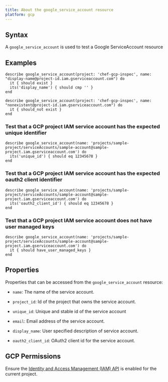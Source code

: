 ```yaml
---
title: About the google_service_account resource
platform: gcp
---
```


## Syntax
A `google_service_account` is used to test a Google ServiceAccount resource

## Examples
```
describe google_service_account(project: 'chef-gcp-inspec', name: "display-name@project-id.iam.gserviceaccount.com") do
  it { should exist }
  its('display_name') { should cmp '' }
end

describe google_service_account(project: 'chef-gcp-inspec', name: "nonexistent@project-id.iam.gserviceaccount.com") do
  it { should_not exist }
end
```

### Test that a GCP project IAM service account has the expected unique identifier

    describe google_service_account(name: 'projects/sample-project/serviceAccounts/sample-account@sample-project.iam.gserviceaccount.com') do
      its('unique_id') { should eq 12345678 }
    end

### Test that a GCP project IAM service account has the expected oauth2 client identifier

    describe google_service_account(name: 'projects/sample-project/serviceAccounts/sample-account@sample-project.iam.gserviceaccount.com') do
      its('oauth2_client_id') { should eq 12345678 }
    end

### Test that a GCP project IAM service account does not have user managed keys

    describe google_service_account(name: 'projects/sample-project/serviceAccounts/sample-account@sample-project.iam.gserviceaccount.com') do
      it { should have_user_managed_keys }
    end

## Properties
Properties that can be accessed from the `google_service_account` resource:


  * `name`: The name of the service account.

  * `project_id`: Id of the project that owns the service account.

  * `unique_id`: Unique and stable id of the service account

  * `email`: Email address of the service account.

  * `display_name`: User specified description of service account.

  * `oauth2_client_id`: OAuth2 client id for the service account.


## GCP Permissions

Ensure the [Identity and Access Management (IAM) API](https://console.cloud.google.com/apis/library/iam.googleapis.com/) is enabled for the current project.
